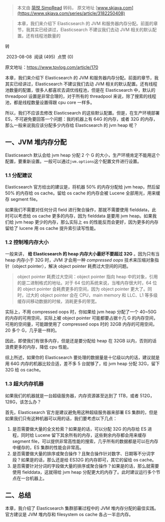 > 本文由 [简悦 SimpRead](http://ksria.com/simpread/) 转码， 原文地址 [www.skjava.com](https://www.skjava.com/series/article/3182250408)

> 本章，我们来介绍下 Elasticsearch 的 JVM 和服务器内存分配。前面的章节，我其实已经讲过，Elasticsearch 不建议我们去动 JVM 相关的默认配置。还有线程池数量的

转

 2023-08-08  阅读 (495)  点赞 (0)

原文地址：https://www.tpvlog.com/article/170

本章，我们来介绍下 Elasticsearch 的 JVM 和服务器内存分配。前面的章节，我其实已经讲过，Elasticsearch 不建议我们去动 JVM 相关的默认配置。还有线程池数量的配置，很多人都喜欢去调优线程池，但是在 Elasticsearch 中，默认的 threadpool 设置是非常合理的，对于所有的 threadpool 来说，除了搜索的线程池，都是线程数量设置得跟 cpu core 一样多。

所以，我们不应该去修改 Elasticsearch 的这些默认配置。但是，在生产环境部署 ES，不可避免要回答一个问题：我的机器上有 64G 的内存，或者 32G 的内存，那么一般来说我应该分配多少内存给 Elasticsearch 的 jvm heap 呢？

一、JVM 堆内存分配
-----------

Elasticsearch 默认会给 jvm heap 分配 2 个 G 的大小，生产环境肯定不能用这个配置，要重新设置。一般可以通过`jvm.options`这个配置文件进行设置。

### 1.1 分配建议

Elasticsearch 官方给出的建议是，将机器 50% 的内存分配给 jvm heap，然后留 50% 的内存给 os cache。留给 os cache 的内存会被 Lucene 全部用光，用来缓存 segment file。

如果我们不需要对任何分词 field 进行聚合操作，那就不需要使用 fielddata，此时可以考虑给 os cache 更多的内存，因为 fielddata 是要用 jvm heap。如果我们给 jvm heap 更少的内存，那么实际上 es 的性能反而会更好，因为更多的内存留给了 lucene 用 os cache 提升索引读写性能。

### 1.2 控制堆内存大小

一般来讲， **给 Elasticsearch 的 heap 内存大小最好不要超过 32G** 。因为只有当 heap 内存小于 32G 时，JVM 才会用一种 _compressed oops_ 技术来压缩对象指针（object pointer），解决 object pointer 耗费过大空间的问题。

> object pointer 耗费过大空间：object pointer 指向 heap 中的对象，引用的是二进制格式的地址。对于 64 位的系统来说，当堆内存很大时，64 位的 object pointer 会耗费更多的空间，因为 object pointer 更大了。同时，过大的 object pointer 会在 CPU，main memory 和 LLC、L1 等多级缓存间移动数据的时候，消耗更多的带宽。

实际上，不用 compressed oops 时，你如果给 jvm heap 分配了一个 40~50G 的内存的可用空间，实际上被 object pointer 可能都要占据十几 G 的内存空间，可用的空间量，可能跟使用了 compressed oops 时的 32GB 内存的可用空间，20 多个 G，几乎是一样的。

因此，即使我们有很多内存，但是还是要分配给 heap 在 32GB 以内，否则的话浪费更多的内存，降低 cpu 性能。

综上所述，如果你的 Elasticsearch 要处理的数据量是十亿级以内的话，建议就是用 64G 内存的机器比较合适，差不多 5 台就够了，给 jvm heap 分配 32G，留下 32G 给 os cache。

### 1.3 超大内存机器

如果我们的机器就是一台超级服务器，内存资源甚至达到了 1TB，或者 512G，128G，该怎么办？

首先，Elasticsearch 官方是建议避免用这种超级服务器来部署 ES 集群的，但是如果我们只有这种机器可以用的话，我们要考虑以下几点：

1.  是否需要做大量的全文检索？如果是的话，可以分配 32G 的内存给 ES 进程，同时给 Lucene 留下其余所有的内存，这些剩余内存都会用来缓存 segment file，可以提供非常高性能的搜索，几乎所有的数据都是可以在内存中缓存的，ES 集群的性能会非常高。
2.  是否需要做大量的排序或聚合操作？且聚合操作针对数字、日期等不分词字段？如果是的话，那么还是给 ES32G 的内存即可，其它的留给 os cache。
3.  是否需要针对分词的字段做大量的排序或聚合操作？如果是的话，那么就需要使用 fielddata，这就得给 jvm heap 分配更大的内存了。此时建议运行多个节点在一台机器上。

二、总结
----

本章，我介绍了 Elasticsearch 集群部署过程中的 JVM 堆内存分配的最佳实践。官方建议是 JVM 堆内存和 filesystem os cache 各占一半总内存。
